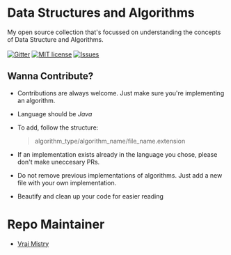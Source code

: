 # Data Structures and Algorithms 
My open source collection that's focussed on understanding the concepts of Data Structure and Algorithms.
<br><br>
[![Gitter](https://badges.gitter.im/VPM-solutions/community.svg)](https://gitter.im/VPM-solutions/community?utm_source=badge&utm_medium=badge&utm_campaign=pr-badge)
[![MIT license](http://img.shields.io/badge/license-MIT-brightgreen.svg)](http://opensource.org/licenses/MIT)
[![Issues](http://img.shields.io/github/issues/vrajparesh/DS-Algo.svg)](https://github.com/vrajparesh/DS-Algo/issues)


## Wanna Contribute?
 * Contributions are always welcome. Just make sure you're implementing an algorithm.
 * Language should be *Java* 
 * To add, follow the structure:

   > algorithm_type/algorithm_name/file_name.extension

 * If an implementation exists already in the language you chose, please don't make uneccesary PRs.
 * Do not remove previous implementations of algorithms. Just add a new file with your own implementation.
 * Beautify and clean up your code for easier reading


# Repo Maintainer
* [Vraj Mistry](https://github.com/vrajparesh)
